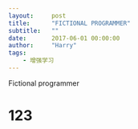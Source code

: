 ```yaml
---
layout:     post
title:      "FICTIONAL PROGRAMMER"
subtitle:   ""
date:       2017-06-01 00:00:00
author:     "Harry"
tags:
    - 增强学习
---
```


Fictional programmer 

<h1> 123 </h1>


<script>
    window.onload=function(){ 
        
        $.ajax({
            type: "GET",
            url: "http://api.hackiey.com:8000/api?input1=100&input2=200",
            xhrFields:{'Access-Control-Allow-Origin': '*'}}
        ).done(function(msg){
            console.log ("Data Saved: " + msg)
        }).fail(function(jqXHR, textStatus){
            console.log ("fail: " + textStatus)
        })
    }
    
</script>